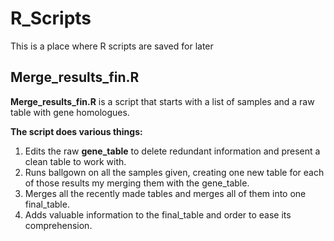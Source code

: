 # R_Scripts
This is a place where R scripts are saved for later
## Merge_results_fin.R

**Merge_results_fin.R** is a script that starts with a list of samples and a raw table with gene homologues. 

**The script does various things:**
1. Edits the raw **gene_table** to delete redundant information and present a clean table to work with.
2. Runs ballgown on all the samples given, creating one new table for each of those results my merging them with the gene_table.
3. Merges all the recently made tables and merges all of them into one final_table.
4. Adds valuable information to the final_table and order to ease its comprehension.


